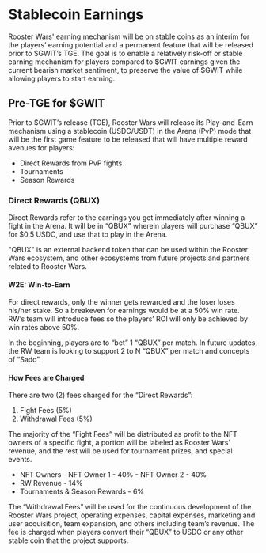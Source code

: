 # **Stablecoin Earnings**

Rooster Wars' earning mechanism will be on stable coins as an interim for the players’ earning potential and a permanent feature that will be released prior to $GWIT’s TGE. The goal is to enable a relatively risk-off or stable earning mechanism for players compared to $GWIT earnings given the current bearish market sentiment, to preserve the value of $GWIT while allowing players to start earning.

## **Pre-TGE for $GWIT**

Prior to $GWIT’s release (TGE), Rooster Wars will release its Play-and-Earn mechanism using a stablecoin (USDC/USDT) in the Arena (PvP) mode that will be the first game feature to be released that will have multiple reward avenues for players:

- Direct Rewards from PvP fights
- Tournaments
- Season Rewards

### **Direct Rewards (QBUX)**

Direct Rewards refer to the earnings you get immediately after winning a fight in the Arena. It will be in “QBUX” wherein players will purchase “QBUX” for $0.5 USDC, and use that to play in the Arena.

"QBUX" is an external backend token that can be used within the Rooster Wars ecosystem, and other ecosystems from future projects and partners related to Rooster Wars.

#### **W2E: Win-to-Earn**

For direct rewards, only the winner gets rewarded and the loser loses his/her stake. So a breakeven for earnings would be at a 50% win rate. RW’s team will introduce fees so the players’ ROI will only be achieved by win rates above 50%.

In the beginning, players are to “bet” 1 “QBUX” per match. In future updates, the RW team is looking to support 2 to N “QBUX” per match and concepts of “Sado”.

#### **How Fees are Charged**

There are two (2) fees charged for the “Direct Rewards”:

1. Fight Fees (5%)
2. Withdrawal Fees (5%)

The majority of the “Fight Fees” will be distributed as profit to the NFT owners of a specific fight, a portion will be labeled as Rooster Wars’ revenue, and the rest will be used for tournament prizes, and special events.

- NFT Owners
       - NFT Owner 1 - 40%
       - NFT Owner 2 - 40%
- RW Revenue - 14%
- Tournaments & Season Rewards - 6%

The “Withdrawal Fees” will be used for the continuous development of the Rooster Wars project, operating expenses, capital expenses, marketing and user acquisition, team expansion, and others including team’s revenue. The fee is charged when players convert their “QBUX” to USDC or any other stable coin that the project supports.
